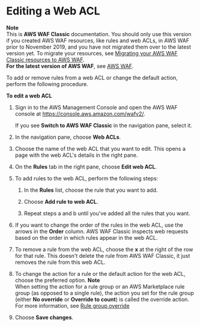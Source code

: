 # Editing a Web ACL<a name="classic-web-acl-editing"></a>

**Note**  
This is **AWS WAF Classic** documentation\. You should only use this version if you created AWS WAF resources, like rules and web ACLs, in AWS WAF prior to November 2019, and you have not migrated them over to the latest version yet\. To migrate your resources, see [Migrating your AWS WAF Classic resources to AWS WAF](waf-migrating-from-classic.md)\.  
**For the latest version of AWS WAF**, see [AWS WAF](waf-chapter.md)\. 

To add or remove rules from a web ACL or change the default action, perform the following procedure\. <a name="classic-web-acl-editing-procedure"></a>

**To edit a web ACL**

1. Sign in to the AWS Management Console and open the AWS WAF console at [https://console\.aws\.amazon\.com/wafv2/](https://console.aws.amazon.com/wafv2/)\. 

   If you see **Switch to AWS WAF Classic** in the navigation pane, select it\.

1. In the navigation pane, choose **Web ACLs**\.

1. Choose the name of the web ACL that you want to edit\. This opens a page with the web ACL's details in the right pane\.

1. On the **Rules** tab in the right pane, choose **Edit web ACL**\.

1. To add rules to the web ACL, perform the following steps:

   1. In the **Rules** list, choose the rule that you want to add\. 

   1. Choose **Add rule to web ACL**\.

   1. Repeat steps a and b until you've added all the rules that you want\.

1. If you want to change the order of the rules in the web ACL, use the arrows in the **Order** column\. AWS WAF Classic inspects web requests based on the order in which rules appear in the web ACL\. 

1. To remove a rule from the web ACL, choose the **x** at the right of the row for that rule\. This doesn't delete the rule from AWS WAF Classic, it just removes the rule from this web ACL\.

1. To change the action for a rule or the default action for the web ACL, choose the preferred option\.
**Note**  
When setting the action for a rule group or an AWS Marketplace rule group \(as opposed to a single rule\), the action you set for the rule group \(either **No override** or **Override to count**\) is called the override action\. For more information, see [Rule group override](classic-waf-managed-rule-groups.md#classic-waf-managed-rule-group-override)

1. Choose **Save changes**\.